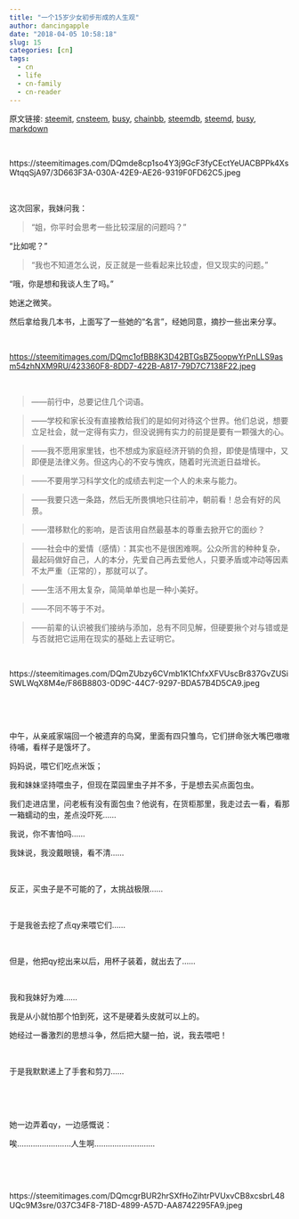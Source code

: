 ```yaml
---
title: "一个15岁少女初步形成的人生观"
author: dancingapple
date: "2018-04-05 10:58:18"
slug: 15
categories: [cn]
tags: 
  - cn
  - life
  - cn-family
  - cn-reader
---
```


原文链接: [steemit](https://steemit.com), [cnsteem](https://cnsteem.com), [busy](https://busy.org), [chainbb](https://chainbb.com), [steemdb](https://steemdb.com), [steemd](https://steemd.com), [busy](https://busy.org), [markdown](https://raw.githubusercontent.com/pzhaonet/steem_dancingapple/master/content/post/15.md)

<html>
<p><br></p>
<p>https://steemitimages.com/DQmde8cp1so4Y3j9GcF3fyCEctYeUACBPPk4XsWtqqSjA97/3D663F3A-030A-42E9-AE26-9319F0FD62C5.jpeg</p>
<p><br></p>
<p>这次回家，我妹问我：</p>
<blockquote>“姐，你平时会思考一些比较深层的问题吗？”</blockquote>
<p>“比如呢？”</p>
<blockquote>“我也不知道怎么说，反正就是一些看起来比较虚，但又现实的问题。”</blockquote>
<p>“哦，你是想和我谈人生了吗。”</p>
<p>她迷之微笑。</p>
<p>然后拿给我几本书，上面写了一些她的“名言”，经她同意，摘抄一些出来分享。</p>
<p><br></p>

https://steemitimages.com/DQmc1ofBB8K3D42BTGsBZ5oopwYrPnLLS9asm54zhNXM9RU/423360F8-8DD7-422B-A817-79D7C7138F22.jpeg
<p><br></p>
<blockquote>——前行中，总要记住几个词语。</blockquote>
<blockquote>——学校和家长没有直接教给我们的是如何对待这个世界。他们总说，想要立足社会，就一定得有实力，但没说拥有实力的前提是要有一颗强大的心。</blockquote>
<blockquote>——我不愿用家里钱，也不想成为家庭经济开销的负担，即使是情理中，又即便是法律义务。但这内心的不安与愧疚，随着时光流逝日益增长。</blockquote>
<blockquote>——不要用学习科学文化的成绩去判定一个人的未来与能力。</blockquote>
<blockquote>——我要只选一条路，然后无所畏惧地只往前冲，朝前看！总会有好的风景。</blockquote>
<blockquote>——潜移默化的影响，是否该用自然最基本的尊重去掀开它的面纱？</blockquote>
<blockquote>——社会中的爱情（感情）：其实也不是很困难啊。公众所言的种种复杂，最起码做好自己，人的本分，先爱自己再去爱他人，只要矛盾或冲动等因素不太严重（正常的），那就可以了。</blockquote>
<blockquote>——生活不用太复杂，简简单单也是一种小美好。</blockquote>
<blockquote>——不同不等于不对。</blockquote>
<blockquote>——前辈的认识被我们接纳与添加，总有不同见解，但硬要揪个对与错或是与否就把它运用在现实的基础上去证明它。</blockquote>
<p><br></p>
<p>https://steemitimages.com/DQmZUbzy6CVmb1K1ChfxXFVUscBr837GvZUSiSWLWqX8M4e/F86B8803-0D9C-44C7-9297-BDA57B4D5CA9.jpeg</p>
<p><br></p>
<p><br></p>
<p>中午，从亲戚家端回一个被遗弃的鸟窝，里面有四只雏鸟，它们拼命张大嘴巴嗷嗷待哺，看样子是饿坏了。</p>
<p>妈妈说，喂它们吃点米饭；</p>
<p>我和妹妹坚持喂虫子，但现在菜园里虫子并不多，于是想去买点面包虫。</p>
<p>我们走进店里，问老板有没有面包虫？他说有，在货柜那里，我走过去一看，看那一箱蠕动的虫，差点没吓死……</p>
<p>我说，你不害怕吗……</p>
<p>我妹说，我没戴眼镜，看不清……</p>
<p><br></p>
<p>反正，买虫子是不可能的了，太挑战极限……</p>
<p><br></p>
<p>于是我爸去挖了点qy来喂它们……</p>
<p><br></p>
<p>但是，他把qy挖出来以后，用杯子装着，就出去了……</p>
<p><br></p>
<p>我和我妹好为难……</p>
<p>我是从小就怕那个怕到死，这不是硬着头皮就可以上的。</p>
<p>她经过一番激烈的思想斗争，然后把大腿一拍，说，我去喂吧！</p>
<p><br></p>
<p>于是我默默递上了手套和剪刀……</p>
<p><br></p>
<p><br></p>
<p>她一边弄着qy，一边感慨说：</p>
<p>唉……………………人生啊………………………</p>
<p><br></p>
<p><br></p>
<p>https://steemitimages.com/DQmcgrBUR2hrSXfHoZihtrPVUxvCB8xcsbrL48UQc9M3sre/037C34F8-718D-4899-A57D-AA8742295FA9.jpeg</p>
</html>
